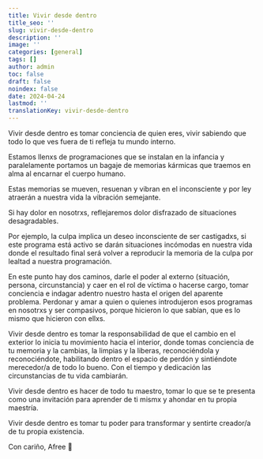 ```yaml
---
title: Vivir desde dentro
title_seo: ''
slug: vivir-desde-dentro
description: ''
image: ''
categories: [general]
tags: []
author: admin
toc: false
draft: false
noindex: false
date: 2024-04-24
lastmod: ''
translationKey: vivir-desde-dentro
---
```


Vivir desde dentro es tomar conciencia de quien eres, vivir sabiendo que todo lo que ves fuera de ti refleja tu mundo interno.

Estamos llenxs de programaciones que se instalan en la infancia y paralelamente portamos un bagaje de memorias kármicas que traemos en alma al encarnar el cuerpo humano.

Estas memorias se mueven, resuenan y vibran en el inconsciente y por ley atraerán a nuestra vida la vibración semejante.

Si hay dolor en nosotrxs, reflejaremos dolor disfrazado de situaciones desagradables.

Por ejemplo, la culpa implica un deseo inconsciente de ser castigadxs, si este programa está activo se darán situaciones incómodas en nuestra vida donde el resultado final será volver a reproducir la memoria de la culpa por lealtad a nuestra programación.

En este punto hay dos caminos, darle el poder al externo (situación, persona, circunstancia) y caer en el rol de víctima o hacerse cargo, tomar conciencia e indagar adentro nuestro hasta el origen del aparente problema. Perdonar y amar a quien o quienes introdujeron esos programas en nosotrxs y ser compasivos, porque hicieron lo que sabían, que es lo mismo que hicieron con ellxs.

Vivir desde dentro es tomar la responsabilidad de que el cambio en el exterior lo inicia tu movimiento hacia el interior, donde tomas conciencia de tu memoria y la cambias, la limpias y la liberas, reconociéndola y reconociéndote, habilitando dentro el espacio de perdón y sintiéndote merecedor/a de todo lo bueno. Con el tiempo y dedicación las circunstancias de tu vida cambiarán.

Vivir desde dentro es hacer de todo tu maestro, tomar lo que se te presenta como una invitación para aprender de ti mismx y ahondar en tu propia maestría.

Vivir desde dentro es tomar tu poder para transformar y sentirte creador/a de tu propia existencia.

Con cariño, Afree 🌻
